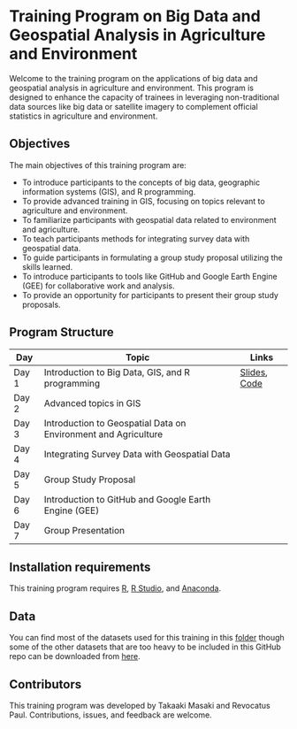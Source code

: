 # Training Program on Big Data and Geospatial Analysis in Agriculture and Environment

Welcome to the training program on the applications of big data and geospatial analysis in agriculture and environment. This program is designed to enhance the capacity of trainees in leveraging non-traditional data sources like big data or satellite imagery to complement official statistics in agriculture and environment.

## Objectives
The main objectives of this training program are:
- To introduce participants to the concepts of big data, geographic information systems (GIS), and R programming.
- To provide advanced training in GIS, focusing on topics relevant to agriculture and environment.
- To familiarize participants with geospatial data related to environment and agriculture.
- To teach participants methods for integrating survey data with geospatial data.
- To guide participants in formulating a group study proposal utilizing the skills learned.
- To introduce participants to tools like GitHub and Google Earth Engine (GEE) for collaborative work and analysis.
- To provide an opportunity for participants to present their group study proposals.

## Program Structure

| Day     | Topic                                                | Links                                                          |
|---------|------------------------------------------------------|----------------------------------------------------------------|
| Day 1   | Introduction to Big Data, GIS, and R programming     | [Slides](https://github.com/takaakimasaki/tanzania_spatial_training_2024/blob/main/slides/Day_1.pptx), [Code](https://github.com/takaakimasaki/tanzania_spatial_training_2024/blob/main/code/day1/1-handson.R) |
| Day 2   | Advanced topics in GIS                               |  |
| Day 3   | Introduction to Geospatial Data on Environment and Agriculture |  |
| Day 4   | Integrating Survey Data with Geospatial Data         | |
| Day 5   | Group Study Proposal                                 | |
| Day 6   | Introduction to GitHub and Google Earth Engine (GEE) | |
| Day 7   | Group Presentation                                   | | 

## Installation requirements
This training program requires [R](https://cran.r-project.org/bin/windows/base/), [R Studio](https://posit.co/download/rstudio-desktop/), and [Anaconda](https://www.anaconda.com/download/success).

## Data
You can find most of the datasets used for this training in this [folder](https://github.com/takaakimasaki/tanzania_spatial_training_2024/tree/main/data-raw) though some of the other datasets that are too heavy to be included in this GitHub repo can be downloaded from [here](https://drive.google.com/drive/folders/1MLANkoF-Es4kc3I5dEnr76jKv3kYmV8D?usp=sharing).

## Contributors
This training program was developed by Takaaki Masaki and Revocatus Paul. Contributions, issues, and feedback are welcome.
